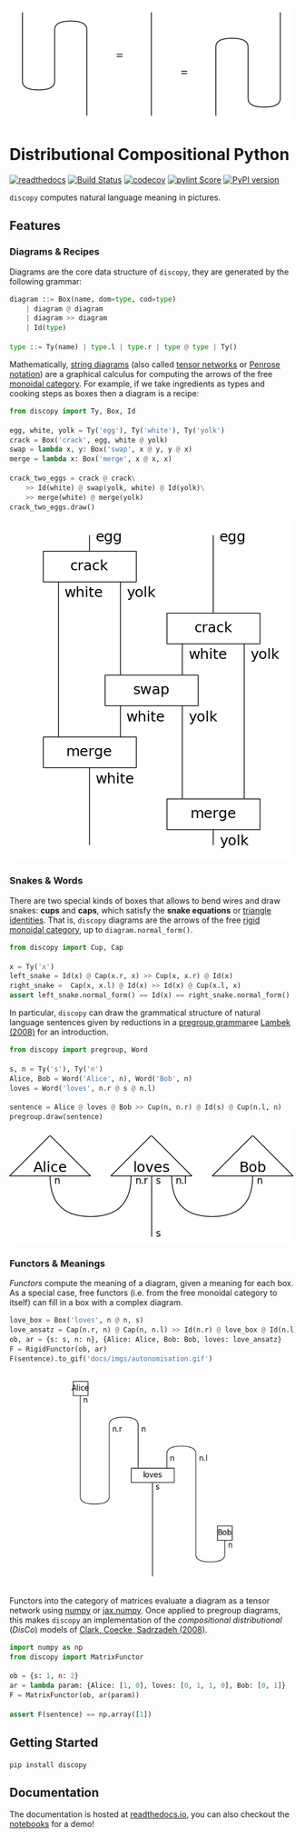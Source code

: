 
![snake equation](docs/imgs/snake-equation.png)

# Distributional Compositional Python
[![readthedocs](https://readthedocs.org/projects/discopy/badge/?version=master)](https://discopy.readthedocs.io/)
[![Build Status](https://travis-ci.com/oxford-quantum-group/discopy.svg?branch=master)](https://travis-ci.com/oxford-quantum-group/discopy)
[![codecov](https://codecov.io/gh/oxford-quantum-group/discopy/branch/master/graph/badge.svg)](https://codecov.io/gh/oxford-quantum-group/discopy)
[![pylint Score](https://mperlet.github.io/pybadge/badges/9.77.svg)](https://www.pylint.org/)
[![PyPI version](https://badge.fury.io/py/discopy.svg)](https://badge.fury.io/py/discopy)

`discopy` computes natural language meaning in pictures.

## Features

### Diagrams & Recipes

Diagrams are the core data structure of `discopy`, they are generated
by the following grammar:

```python
diagram ::= Box(name, dom=type, cod=type)
    | diagram @ diagram
    | diagram >> diagram
    | Id(type)

type ::= Ty(name) | type.l | type.r | type @ type | Ty()
```

Mathematically, [string diagrams](https://ncatlab.org/nlab/show/string+diagram) (also called [tensor networks](https://ncatlab.org/nlab/show/tensor+network) or [Penrose notation](https://en.wikipedia.org/wiki/Penrose_graphical_notation)) are a graphical calculus for computing the arrows of the free
[monoidal category](https://ncatlab.org/nlab/show/monoidal+category).
For example, if we take ingredients as types and cooking steps as boxes then a
diagram is a recipe:

```python
from discopy import Ty, Box, Id

egg, white, yolk = Ty('egg'), Ty('white'), Ty('yolk')
crack = Box('crack', egg, white @ yolk)
swap = lambda x, y: Box('swap', x @ y, y @ x)
merge = lambda x: Box('merge', x @ x, x)

crack_two_eggs = crack @ crack\
    >> Id(white) @ swap(yolk, white) @ Id(yolk)\
    >> merge(white) @ merge(yolk)
crack_two_eggs.draw()
```

![crack two eggs](docs/imgs/crack-eggs.png)

### Snakes & Words

There are two special kinds of boxes that allows to bend wires and draw snakes: **cups** and **caps**, which satisfy the **snake equations** or [triangle identities](https://ncatlab.org/nlab/show/triangle+identities).
That is, `discopy` diagrams are the arrows of the free [rigid monoidal category](https://ncatlab.org/nlab/show/rigid+monoidal+category), up to `diagram.normal_form()`.

```python
from discopy import Cup, Cap

x = Ty('x')
left_snake = Id(x) @ Cap(x.r, x) >> Cup(x, x.r) @ Id(x)
right_snake =  Cap(x, x.l) @ Id(x) >> Id(x) @ Cup(x.l, x)
assert left_snake.normal_form() == Id(x) == right_snake.normal_form()
```

In particular, `discopy` can draw the grammatical structure of natural language sentences given by reductions in a [pregroup grammar](https://ncatlab.org/nlab/show/pregroup+grammar)ee [Lambek (2008)](http://www.math.mcgill.ca/barr/lambek/pdffiles/2008lambek.pdf) for an  introduction.

```python
from discopy import pregroup, Word

s, n = Ty('s'), Ty('n')
Alice, Bob = Word('Alice', n), Word('Bob', n)
loves = Word('loves', n.r @ s @ n.l)

sentence = Alice @ loves @ Bob >> Cup(n, n.r) @ Id(s) @ Cup(n.l, n)
pregroup.draw(sentence)
```

![snake equation](docs/imgs/alice-loves-bob.png)

### Functors & Meanings

*Functors* compute the meaning of a diagram, given a meaning for each box.
As a special case, free functors (i.e. from the free monoidal category to itself)
can fill in a box with a complex diagram.

```python
love_box = Box('loves', n @ n, s)
love_ansatz = Cap(n.r, n) @ Cap(n, n.l) >> Id(n.r) @ love_box @ Id(n.l)
ob, ar = {s: s, n: n}, {Alice: Alice, Bob: Bob, loves: love_ansatz}
F = RigidFunctor(ob, ar)
F(sentence).to_gif('docs/imgs/autonomisation.gif')
```

![autonomisation](docs/imgs/autonomisation.gif)

Functors into the category of matrices evaluate a diagram as a tensor network
using [numpy](https://numpy.org/) or [jax.numpy](https://github.com/google/jax/).
Once applied to pregroup diagrams, this makes `discopy` an implementation of the
*compositional distributional* (_DisCo_) models of [Clark, Coecke, Sadrzadeh (2008)](http://citeseerx.ist.psu.edu/viewdoc/download?doi=10.1.1.363.8703&rep=rep1&type=pdf).

```python
import numpy as np
from discopy import MatrixFunctor

ob = {s: 1, n: 2}
ar = lambda param: {Alice: [1, 0], loves: [0, 1, 1, 0], Bob: [0, 1]}
F = MatrixFunctor(ob, ar(param))

assert F(sentence) == np.array([1])
```

## Getting Started

```shell
pip install discopy
```

## Documentation

The documentation is hosted at [readthedocs.io](https://discopy.readthedocs.io/),
you can also checkout the [notebooks](notebooks/) for a demo!
